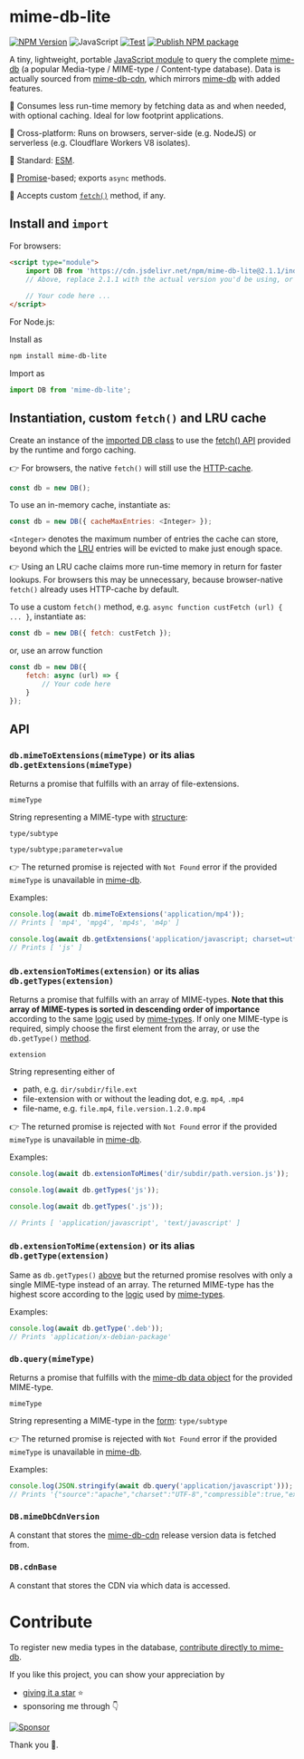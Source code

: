 # mime-db-lite
[![NPM Version](https://img.shields.io/npm/v/mime-db-lite)](https://www.npmjs.com/package/mime-db-lite)
![JavaScript](https://img.shields.io/badge/ECMAScriptModule-black?logo=javascript&logoColor=F7DF1E)
[![Test](https://github.com/SomajitDey/mime-db-lite/actions/workflows/test.yaml/badge.svg)](https://github.com/SomajitDey/mime-db-lite/actions/workflows/test.yaml)
[![Publish NPM package](https://github.com/SomajitDey/mime-db-lite/actions/workflows/publish.yaml/badge.svg)](https://github.com/SomajitDey/mime-db-lite/actions/workflows/publish.yaml)

A tiny, lightweight, portable [JavaScript module](./index.js) to query the complete [mime-db](https://github.com/jshttp/mime-db) (a popular Media-type / MIME-type / Content-type database). Data is actually sourced from [mime-db-cdn](https://github.com/SomajitDey/mime-db-cdn), which mirrors [mime-db](https://github.com/jshttp/mime-db) with added features.

🚀 Consumes less run-time memory by fetching data as and when needed, with optional caching. Ideal for low footprint applications.

🚀 Cross-platform: Runs on browsers, server-side (e.g. NodeJS) or serverless (e.g. Cloudflare Workers V8 isolates).

🚀 Standard: [ESM](https://nodejs.org/api/esm.html#modules-ecmascript-modules).

🚀 [Promise](https://developer.mozilla.org/en-US/docs/Web/JavaScript/Guide/Using_promises)-based; exports `async` methods.

🚀 Accepts custom [`fetch()`](https://www.w3schools.com/jsref/api_fetch.asp) method, if any.

## Install and `import`
For browsers:
```html
<script type="module">
    import DB from 'https://cdn.jsdelivr.net/npm/mime-db-lite@2.1.1/index.min.js';
    // Above, replace 2.1.1 with the actual version you'd be using, or use 'latest'
    
    // Your code here ...
</script>
```

For Node.js:

Install as
```bash
npm install mime-db-lite
```

Import as
```javascript
import DB from 'mime-db-lite';
```

## Instantiation, custom `fetch()` and LRU cache
Create an instance of the [imported DB class](#install-andor-import) to use the [fetch() API](https://developer.mozilla.org/en-US/docs/Web/API/Fetch_API) provided by the runtime and forgo caching.

👉 For browsers, the native `fetch()` will still use the [HTTP-cache](https://developer.mozilla.org/en-US/docs/Web/HTTP/Guides/Caching).
```javascript
const db = new DB();
```

To use an in-memory cache, instantiate as:
```javascript
const db = new DB({ cacheMaxEntries: <Integer> });
```
`<Integer>` denotes the maximum number of entries the cache can store, beyond which the [LRU](## "Least Recently Used") entries will be evicted to make just enough space.

👉 Using an LRU cache claims more run-time memory in return for faster lookups. For browsers this may be unnecessary, because browser-native `fetch()` already uses HTTP-cache by default.

To use a custom `fetch()` method, e.g. `async function custFetch (url) { ... }`, instantiate as:
```javascript
const db = new DB({ fetch: custFetch });
```

or, use an arrow function

```javascript
const db = new DB({
    fetch: async (url) => {
        // Your code here
    } 
});
```
## API
### `db.mimeToExtensions(mimeType)` or its alias `db.getExtensions(mimeType)`
Returns a promise that fulfills with an array of file-extensions.

`mimeType`

String representing a MIME-type with [structure](https://developer.mozilla.org/en-US/docs/Web/HTTP/Guides/MIME_types#structure_of_a_mime_type):
```
type/subtype

type/subtype;parameter=value
```

👉 The returned promise is rejected with `Not Found` error if the provided `mimeType` is unavailable in [mime-db](https://github.com/jshttp/mime-db).

Examples:
```javascript
console.log(await db.mimeToExtensions('application/mp4'));
// Prints [ 'mp4', 'mpg4', 'mp4s', 'm4p' ]

console.log(await db.getExtensions('application/javascript; charset=utf-8'));
// Prints [ 'js' ]
```

### `db.extensionToMimes(extension)` or its alias `db.getTypes(extension)`
Returns a promise that fulfills with an array of MIME-types. **Note that this array of MIME-types is sorted in descending order of importance** according to the same [logic](https://github.com/jshttp/mime-types/blob/v3.0.1/mimeScore.js) used by [mime-types](https://github.com/jshttp/mime-types). If only one MIME-type is required, simply choose the first element from the array, or use the `db.getType()` [method](#dbextensiontomimeextension-or-its-alias-dbgettypeextension).

`extension`

String representing either of
- path, e.g. `dir/subdir/file.ext`
- file-extension with or without the leading dot, e.g. `mp4`, `.mp4`
- file-name, e.g. `file.mp4`, `file.version.1.2.0.mp4`

👉 The returned promise is rejected with `Not Found` error if the provided `mimeType` is unavailable in [mime-db](https://github.com/jshttp/mime-db).

Examples:
```javascript
console.log(await db.extensionToMimes('dir/subdir/path.version.js'));

console.log(await db.getTypes('js'));

console.log(await db.getTypes('.js'));

// Prints [ 'application/javascript', 'text/javascript' ]
```

### `db.extensionToMime(extension)` or its alias `db.getType(extension)`
Same as `db.getTypes()` [above](#dbextensiontomimesextension-or-its-alias-dbgettypesextension) but the returned promise resolves with only a single MIME-type instead of an array. The returned MIME-type has the highest score according to the [logic](https://github.com/jshttp/mime-types/blob/v3.0.1/mimeScore.js) used by [mime-types](https://github.com/jshttp/mime-types).

Examples:
```javascript
console.log(await db.getType('.deb'));
// Prints 'application/x-debian-package'
```

### `db.query(mimeType)`
Returns a promise that fulfills with the [mime-db data object](https://github.com/jshttp/mime-db/tree/v1.54.0#data-structure) for the provided MIME-type.

`mimeType`

String representing a MIME-type in the [form](https://developer.mozilla.org/en-US/docs/Web/HTTP/Guides/MIME_types#structure_of_a_mime_type): `type/subtype`

👉 The returned promise is rejected with `Not Found` error if the provided `mimeType` is unavailable in [mime-db](https://github.com/jshttp/mime-db).

Examples:
```javascript
console.log(JSON.stringify(await db.query('application/javascript')));
// Prints '{"source":"apache","charset":"UTF-8","compressible":true,"extensions":["js"]}'
```

### `DB.mimeDbCdnVersion`
A constant that stores the [mime-db-cdn](https://www.npmjs.com/package/mime-db-cdn) release version data is fetched from.

### `DB.cdnBase`
A constant that stores the CDN via which data is accessed.

# Contribute
To register new media types in the database, [contribute directly to mime-db](https://github.com/jshttp/mime-db#contributing).

If you like this project, you can show your appreciation by
- [giving it a star](https://github.com/SomajitDey/mime-db-lite/stargazers) ⭐
-  sponsoring me through 👇

[![Sponsor](https://www.buymeacoffee.com/assets/img/custom_images/yellow_img.png)](https://buymeacoffee.com/SomajitDey)

Thank you 💚.
